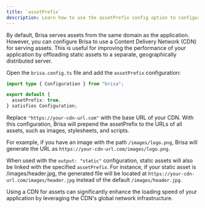 ```yaml
---
title: `assetPrefix`
description: Learn how to use the assetPrefix config option to configure your CDN.
---
```


By default, Brisa serves assets from the same domain as the application. However, you can configure Brisa to use a Content Delivery Network (CDN) for serving assets. This is useful for improving the performance of your application by offloading static assets to a separate, geographically distributed server.

Open the `brisa.config.ts` file and add the `assetPrefix` configuration:

```ts filename="brisa.config.ts"
import type { Configuration } from "brisa";

export default {
  assetPrefix: true,
} satisfies Configuration;
```

Replace `"https://your-cdn-url.com"` with the base URL of your CDN. With this configuration, Brisa will prepend the assetPrefix to the URLs of all assets, such as images, stylesheets, and scripts.

For example, if you have an image with the path `/images/logo.png`, Brisa will generate the URL as `https://your-cdn-url.com/images/logo.png`.

When used with the `output: "static"` configuration, static assets will also be linked with the specified `assetPrefix`. For instance, if your static asset is /images/header.jpg, the generated file will be located at `https://your-cdn-url.com/images/header.jpg` instead of the default `/images/header.jpg`.

Using a CDN for assets can significantly enhance the loading speed of your application by leveraging the CDN's global network infrastructure.
